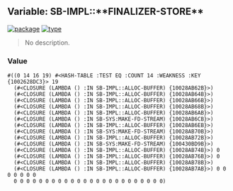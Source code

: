 ## Variable: SB-IMPL::\*\*FINALIZER-STORE\*\*
[![package](https://img.shields.io/badge/Package-SB--IMPL-5f9ea0.svg?style=social&colorA=999999)](../) [![type](https://img.shields.io/badge/Type-Variable-5f9ea0.svg?style=social&colorA=999999)](../#variable) 

> No description.

### Value
```
#((0 14 16 19) #<HASH-TABLE :TEST EQ :COUNT 14 :WEAKNESS :KEY {1002628DC3}> 19
  (#<CLOSURE (LAMBDA () :IN SB-IMPL::ALLOC-BUFFER) {10028AB62B}>)
  (#<CLOSURE (LAMBDA () :IN SB-IMPL::ALLOC-BUFFER) {10028AB64B}>)
  (#<CLOSURE (LAMBDA () :IN SB-IMPL::ALLOC-BUFFER) {10028AB66B}>)
  (#<CLOSURE (LAMBDA () :IN SB-IMPL::ALLOC-BUFFER) {10028AB68B}>)
  (#<CLOSURE (LAMBDA () :IN SB-IMPL::ALLOC-BUFFER) {10028AB6AB}>)
  (#<CLOSURE (LAMBDA () :IN SB-SYS:MAKE-FD-STREAM) {10028AB6CB}>)
  (#<CLOSURE (LAMBDA () :IN SB-IMPL::ALLOC-BUFFER) {10028AB6EB}>)
  (#<CLOSURE (LAMBDA () :IN SB-SYS:MAKE-FD-STREAM) {10028AB70B}>)
  (#<CLOSURE (LAMBDA () :IN SB-IMPL::ALLOC-BUFFER) {10028AB72B}>)
  (#<CLOSURE (LAMBDA () :IN SB-SYS:MAKE-FD-STREAM) {100430BD9B}>)
  (#<CLOSURE (LAMBDA () :IN SB-IMPL::ALLOC-BUFFER) {10028AB74B}>) 0
  (#<CLOSURE (LAMBDA () :IN SB-IMPL::ALLOC-BUFFER) {10028AB76B}>) 0
  (#<CLOSURE (LAMBDA () :IN SB-IMPL::ALLOC-BUFFER) {10028AB78B}>)
  (#<CLOSURE (LAMBDA () :IN SB-IMPL::ALLOC-BUFFER) {10028AB7AB}>) 0 0 0 0 0 0 0
  0 0 0 0 0 0 0 0 0 0 0 0 0 0 0 0 0 0 0 0 0 0 0 0)
```
